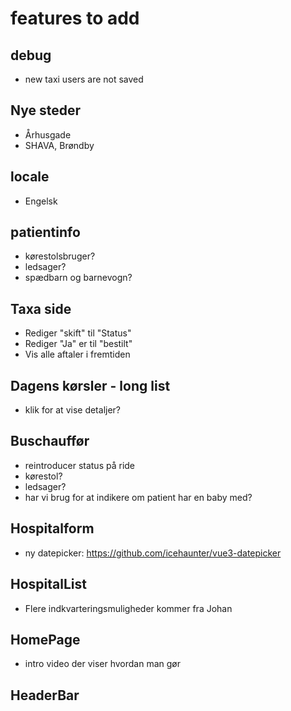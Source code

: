 # features to add

## debug

- new taxi users are not saved

## Nye steder

- Århusgade
- SHAVA, Brøndby

## locale

- Engelsk

## patientinfo

- kørestolsbruger?
- ledsager?
- spædbarn og barnevogn?

## Taxa side

- Rediger "skift" til "Status"
- Rediger "Ja" er til "bestilt"
- Vis alle aftaler i fremtiden

## Dagens kørsler - long list

- klik for at vise detaljer?

## Buschauffør

- reintroducer status på ride
- kørestol?
- ledsager?
- har vi brug for at indikere om patient har en baby med?

## Hospitalform

- ny datepicker: https://github.com/icehaunter/vue3-datepicker

## HospitalList

- Flere indkvarteringsmuligheder kommer fra Johan

## HomePage

- intro video der viser hvordan man gør

## HeaderBar
